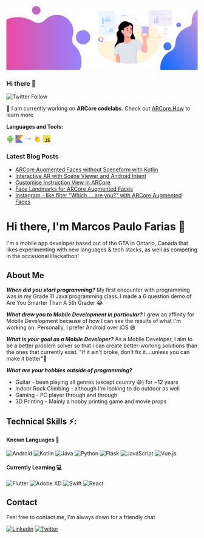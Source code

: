 ![Cover](https://github.com/Kristina-Simakova/Kristina-Simakova/blob/master/1500x500.jpeg "Cover")
### Hi there 👋

![Twitter Follow](https://img.shields.io/twitter/follow/KristiSimakova?style=social) 

💬  I am currently working on **ARCore codelabs**. Check out [ARCore.How](https://arcore.how) to learn more


**Languages and Tools:**  

<code><img height="20" src="https://raw.githubusercontent.com/github/explore/80688e429a7d4ef2fca1e82350fe8e3517d3494d/topics/android/android.png"></code>
<code><img height="20" src="https://raw.githubusercontent.com/github/explore/80688e429a7d4ef2fca1e82350fe8e3517d3494d/topics/kotlin/kotlin.png"></code>
<code><img height="20" src="https://raw.githubusercontent.com/github/explore/80688e429a7d4ef2fca1e82350fe8e3517d3494d/topics/java/java.png"></code>
<code><img height="20" src="https://raw.githubusercontent.com/github/explore/80688e429a7d4ef2fca1e82350fe8e3517d3494d/topics/firebase/firebase.png"></code>
<code><img height="20" src="https://raw.githubusercontent.com/github/explore/80688e429a7d4ef2fca1e82350fe8e3517d3494d/topics/javascript/javascript.png"></code>

### Latest Blog Posts

<!-- BLOG-POST-LIST:START -->
- [ARCore Augmented Faces without Sceneform with Kotlin](https://creativetech.blog/home/augmented-faces-without-sceneform)
- [Interactive AR with Scene Viewer and Android Intent](https://creativetech.blog/home/scene-viewer-with-android-intent)
- [Customise Instruction View in ARCore](https://creativetech.blog/home/customize-instruction-view-arcore)
- [Face Landmarks for ARCore Augmented Faces](https://creativetech.blog/home/face-landmarks-for-arcore-augmented-faces)
- [Instagram - like filter "Which ... are you?" with ARCore Augmented Faces](https://creativetech.blog/home/which-are-you-instagram-like-filter-arcore)
<!-- BLOG-POST-LIST:END -->




# Hi there, I'm Marcos Paulo Farias 👋

I'm a mobile app developer based out of the GTA in Ontario, Canada that likes experimenting with new languages & tech stacks, as well as competing in the occasional Hackathon! 

## About Me
_**When did you start programming?**_
My first encounter with programming was in my Grade 11 Java programming class. I made a 6 question demo of Are You Smarter Than A 5th Grader :joy:

_**What drew you to Mobile Development in particular?**_
I grew an affinity for Mobile Development because of how I can _see_ the results of what I'm working on. Personally, I prefer Android over iOS :sweat_smile:

_**What is your goal as a Mobile Developer?**_
As a Mobile Developer, I aim to be a better problem solver so that I can create better-working solutions than the ones that currently exist. "If it ain't broke, don't fix it....unless you can make it better":slightly_smiling_face:

_**What are your hobbies outside of programming?**_
- Guitar - been playing all genres (except country :sweat_smile:) for ~12 years 
- Indoor Rock Climbing - although I'm looking to do outdoor as well
- Gaming - PC player through and through
- 3D Printing - Mainly a hobby printing game and movie props

## Technical Skills :zap::
#### Known Languages :brain:
![Android](https://img.shields.io/badge/-Android-black?style=flat&logo=Android)
![Kotlin](https://img.shields.io/badge/-Kotlin-black?style=flat&logo=kotlin)
![Java](https://img.shields.io/badge/-Java-E34A86?style=flat&logo=java)
![Python](https://img.shields.io/badge/-Python-black?style=flat&logo=Python)
![Flask](https://img.shields.io/badge/-Flask-black?style=flat&logo=Flask)
![JavaScript](https://img.shields.io/badge/-JavaScript-black?style=flat&logo=javascript)
![Vue.js](https://img.shields.io/badge/-Vue.js-%232c3e50?style=flat&logo=Vue.js)

#### Currently Learning :computer:
![Flutter](https://img.shields.io/badge/-Flutter-blue?style=flat&logo=flutter)
![Adobe XD](https://img.shields.io/badge/-AdobeXD-black?style=flat&logo=adobe-xd)
![Swift](https://img.shields.io/badge/-Swift-5FC9F8?style=flat&logo=swift)
![React](https://img.shields.io/badge/-React-blue?style=flat&logo=react)

## Contact
Feel free to contact me, I'm always down for a friendly chat

[![Linkedin](https://img.shields.io/badge/-Marcos_Paulo_Farias-blue?style=flat&logo=Linkedin&logoColor=white&link=https://www.linkedin.com/in/mrcsxsiq/)](https://www.linkedin.com/in/mrcsxsiq/)
[![Twitter](https://img.shields.io/badge/-mrcsxsiq-00ACED?style=flat&logo=Twitter&logoColor=white&link=https://twitter.com/mrcsxsiq)](https://twitter.com/mrcsxsiq)
